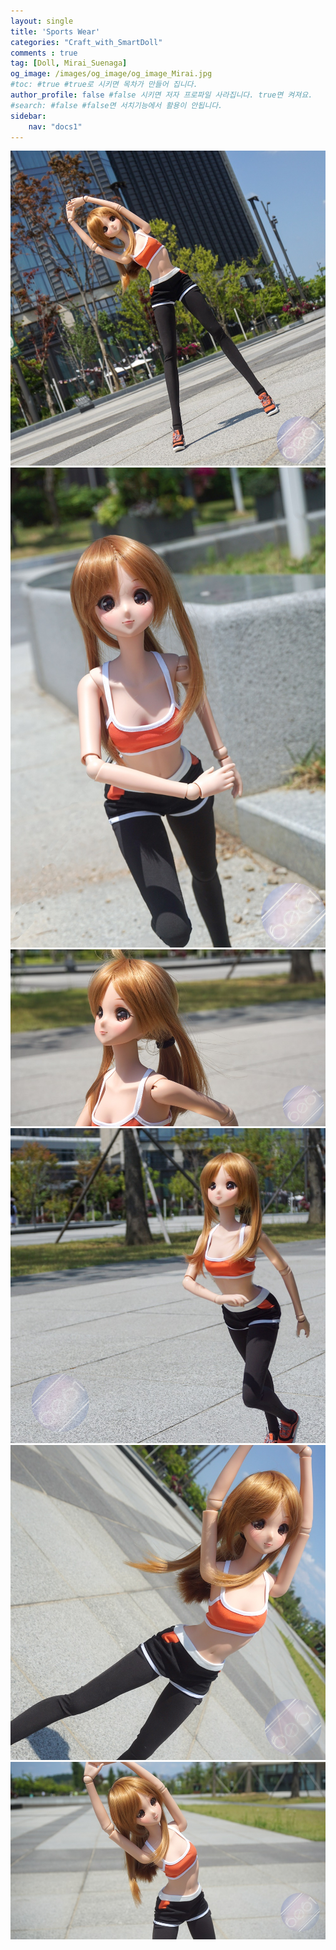 ```yaml
---
layout: single
title: 'Sports Wear'
categories: "Craft_with_SmartDoll"
comments : true
tag: [Doll, Mirai_Suenaga]
og_image: /images/og_image/og_image_Mirai.jpg
#toc: #true #true로 시키면 목차가 만들어 집니다.
author_profile: false #false 시키면 저자 프로파일 사라집니다. true면 켜져요.
#search: #false #false면 서치기능에서 활용이 안됩니다.
sidebar:
    nav: "docs1"
---
```


<img alt="SportsWear001" src="/images/2022-06-12-Sports Wear/SportsWear001.jpg">

<img alt="SportsWear002" src="/images/2022-06-12-Sports Wear/SportsWear002.jpg">

<img alt="SportsWear003" src="/images/2022-06-12-Sports Wear/SportsWear003.jpg">

<img alt="SportsWear004" src="/images/2022-06-12-Sports Wear/SportsWear004.jpg">

<img alt="SportsWear005" src="/images/2022-06-12-Sports Wear/SportsWear005.jpg">

<img alt="SportsWear006" src="/images/2022-06-12-Sports Wear/SportsWear006.jpg">


